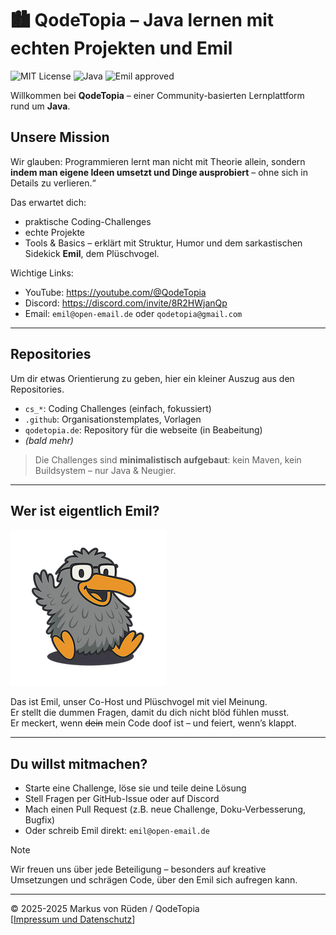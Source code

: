# 🏙️ QodeTopia – Java lernen mit echten Projekten und Emil

![MIT License](https://img.shields.io/badge/License-MIT-green.svg) ![Java](https://img.shields.io/badge/Java-red)
![Emil approved](https://img.shields.io/badge/Approved%20by%20Emil%20🐦-darkgreen)


Willkommen bei **QodeTopia** – einer Community-basierten Lernplattform rund um **Java**.

## Unsere Mission

Wir glauben: Programmieren lernt man nicht mit Theorie allein, sondern **indem man eigene Ideen umsetzt und Dinge ausprobiert** – ohne sich in Details zu verlieren.“

Das erwartet dich:
- praktische Coding-Challenges
- echte Projekte
- Tools & Basics – erklärt mit Struktur, Humor und dem sarkastischen Sidekick **Emil**, dem Plüschvogel.

Wichtige Links:
 - YouTube: https://youtube.com/@QodeTopia
 - Discord: https://discord.com/invite/8R2HWjanQp
 - Email: `emil@open-email.de` oder `qodetopia@gmail.com`

---

## Repositories

Um dir etwas Orientierung zu geben, hier ein kleiner Auszug aus den Repositories.

- `cs_*`: Coding Challenges (einfach, fokussiert)
- `.github`: Organisationstemplates, Vorlagen
- `qodetopia.de`: Repository für die webseite (in Beabeitung)
- *(bald mehr)*

> Die Challenges sind **minimalistisch aufgebaut**: kein Maven, kein Buildsystem – nur Java & Neugier.

---

## Wer ist eigentlich Emil?

![Emil Sidekick](../assets/emil.png)

Das ist Emil, unser Co-Host und Plüschvogel mit viel Meinung.  
Er stellt die dummen Fragen, damit du dich nicht blöd fühlen musst.  
Er meckert, wenn ~~dein~~ mein Code doof ist – und feiert, wenn’s klappt.

---

## Du willst mitmachen?

- Starte eine Challenge, löse sie und teile deine Lösung
- Stell Fragen per GitHub-Issue oder auf Discord
- Mach einen Pull Request (z.B. neue Challenge, Doku-Verbesserung, Bugfix)
- Oder schreib Emil direkt: `emil@open-email.de`

> [!NOTE]
> Wir freuen uns über jede Beteiligung – besonders auf kreative Umsetzungen und schrägen Code, über den Emil sich aufregen kann.

--- 

&copy; 2025-2025 Markus von Rüden / QodeTopia  
[[Impressum und Datenschutz](https://qodetopiade.netlify.app/impressum.html)]